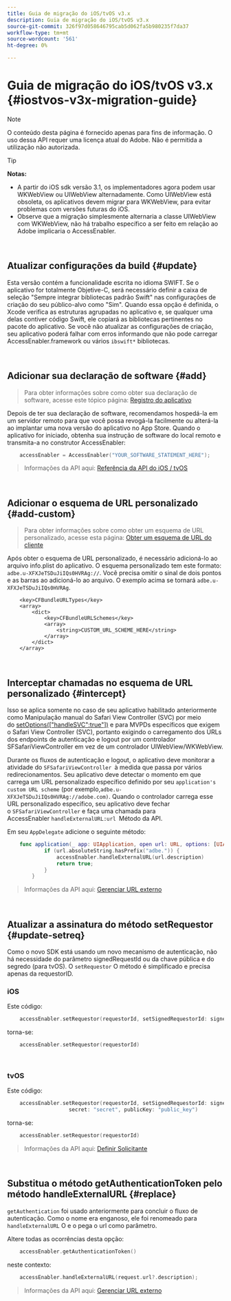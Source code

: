 ```yaml
---
title: Guia de migração do iOS/tvOS v3.x
description: Guia de migração do iOS/tvOS v3.x
source-git-commit: 326f97d058646795cab5d062fa5b980235f7da37
workflow-type: tm+mt
source-wordcount: '561'
ht-degree: 0%

---
```



# Guia de migração do iOS/tvOS v3.x {#iostvos-v3x-migration-guide}

>[!NOTE]
>
>O conteúdo desta página é fornecido apenas para fins de informação. O uso dessa API requer uma licença atual do Adobe. Não é permitida a utilização não autorizada.

>[!TIP]
> 
> **Notas:**
>
> - A partir do iOS sdk versão 3.1, os implementadores agora podem usar WKWebView ou UIWebView alternadamente. Como UIWebView está obsoleta, os aplicativos devem migrar para WKWebView, para evitar problemas com versões futuras do iOS.
> - Observe que a migração simplesmente alternaria a classe UIWebView com WKWebView, não há trabalho específico a ser feito em relação ao Adobe implicaria o AccessEnabler.


</br>

## Atualizar configurações da build {#update}

Esta versão contém a funcionalidade escrita no idioma SWIFT. Se o aplicativo for totalmente Objetive-C, será necessário definir a caixa de seleção &quot;Sempre integrar bibliotecas padrão Swift&quot; nas configurações de criação do seu público-alvo como &quot;Sim&quot;. Quando essa opção é definida, o Xcode verifica as estruturas agrupadas no aplicativo e, se qualquer uma delas contiver código Swift, ele copiará as bibliotecas pertinentes no pacote do aplicativo. Se você não atualizar as configurações de criação, seu aplicativo poderá falhar com erros informando que não pode carregar AccessEnabler.framework ou vários `ibswift*` bibliotecas.

</br>

## Adicionar sua declaração de software {#add}

> Para obter informações sobre como obter sua declaração de software, acesse este tópico
> página:
> [Registro do aplicativo](/help/authentication/iostvos-application-registration.md)

Depois de ter sua declaração de software, recomendamos hospedá-la em um servidor remoto para que você possa revogá-la facilmente ou alterá-la ao implantar uma nova versão do aplicativo no App Store. Quando o aplicativo for iniciado, obtenha sua instrução de software do local remoto e transmita-a no construtor AccessEnabler:

```swift
    accessEnabler = AccessEnabler("YOUR_SOFTWARE_STATEMENT_HERE");
```

> Informações da API aqui: [Referência da API do iOS / tvOS](/help/authentication/iostvos-sdk-api-reference.md)

</br>

## Adicionar o esquema de URL personalizado {#add-custom}

> Para obter informações sobre como obter um esquema de URL personalizado, acesse esta página: [Obter um esquema de URL do cliente](/help/authentication/iostvos-application-registration.md)

Após obter o esquema de URL personalizado, é necessário adicioná-lo ao arquivo info.plist do aplicativo. O esquema personalizado tem este formato: `adbe.u-XFXJeTSDuJiIQs0HVRAg://`. Você precisa omitir o sinal de dois pontos e as barras ao adicioná-lo ao arquivo. O exemplo acima se tornará `adbe.u-XFXJeTSDuJiIQs0HVRAg`.

```plist
    <key>CFBundleURLTypes</key>
    <array>
        <dict>
            <key>CFBundleURLSchemes</key>
            <array>
                <string>CUSTOM_URL_SCHEME_HERE</string>
            </array>
        </dict>
    </array>
```

</br>

## Interceptar chamadas no esquema de URL personalizado {#intercept}

Isso se aplica somente no caso de seu aplicativo habilitado anteriormente como Manipulação manual do Safari View Controller (SVC) por meio do [setOptions(\[&quot;handleSVC&quot;:true&quot;\])](/help/authentication/iostvos-sdk-api-reference.md) e para MVPDs específicos que exigem o Safari View Controller (SVC), portanto exigindo o carregamento dos URLs dos endpoints de autenticação e logout por um controlador SFSafariViewController em vez de um controlador UIWebView/WKWebView.

Durante os fluxos de autenticação e logout, o aplicativo deve monitorar a atividade do `SFSafariViewController `à medida que passa por vários redirecionamentos. Seu aplicativo deve detectar o momento em que carrega um URL personalizado específico definido por seu `application's custom URL scheme` (por exemplo,`adbe.u-XFXJeTSDuJiIQs0HVRAg://adobe.com)`. Quando o controlador carrega esse URL personalizado específico, seu aplicativo deve fechar o `SFSafariViewController` e faça uma chamada para AccessEnabler `handleExternalURL:url `Método da API.

Em seu `AppDelegate` adicione o seguinte método:

```swift
    func application(_ app: UIApplication, open url: URL, options: [UIApplicationOpenURLOptionsKey: Any]) -> Bool {
            if (url.absoluteString.hasPrefix("adbe.")) {
                accessEnabler.handleExternalURL(url.description)
                return true;
            } 
        }
```

> Informações da API aqui: [Gerenciar URL externo](/help/authentication/iostvos-sdk-api-reference.md)

</br>

## Atualizar a assinatura do método setRequestor {#update-setreq}

Como o novo SDK está usando um novo mecanismo de autenticação, não há necessidade do parâmetro signedRequestId ou da chave pública e do segredo (para tvOS). O `setRequestor` O método é simplificado e precisa apenas da requestorID.

### iOS

Este código:

```swift
    accessEnabler.setRequestor(requestorId, setSignedRequestorId: signedRequestorId)
```

torna-se:

```swift
    accessEnabler.setRequestor(requestorId)
```

</br>

### tvOS

Este código:

```swift
    accessEnabler.setRequestor(requestorId, setSignedRequestorId: signedRequestorId,
                    secret: "secret", publicKey: "public_key")
```

torna-se:

```swift
    accessEnabler.setRequestor(requestorId)
```

> Informações da API aqui: [Definir Solicitante](/help/authentication/iostvos-sdk-api-reference.md)

</br>

## Substitua o método getAuthenticationToken pelo método handleExternalURL {#replace}

`getAuthentication` foi usado anteriormente para concluir o fluxo de autenticação. Como o nome era enganoso, ele foi renomeado para `handleExternalURL` O e o pega o url como parâmetro.

Altere todas as ocorrências desta opção:

```swift
    accessEnabler.getAuthenticationToken()
```

neste contexto:

```swift
    accessEnabler.handleExternalURL(request.url?.description);
```

> Informações da API aqui: [Gerenciar URL externo](/help/authentication/iostvos-sdk-api-reference.md)
